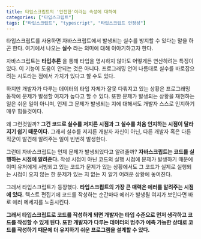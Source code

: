 ```yaml
---
title: 타입스크립트의 '안전한'이라는 속성에 대하여
categories: ["타입스크립트"]
tags: ["타입스크립트", "typescript", "타입스크립트 안정성"]
---
```


타입스크립트를 사용하면 자바스크립트에서 발생되는 실수를 방지할 수 있다는 말을 하곤 한다.
여기에서 나오는 **실수** 라는 의미에 대해 이야기하고자 한다.

자바스크립트는 **타입추론** 을 통해 타입을 명시하지 않아도 어떻게든 연산하려는 특징이 있다.
이 기능이 도움이 안되는 것은 아니다.
프로그래밍 언어 나름대로 실수를 바로잡으려는 시도라는 점에서 가치가 있다고 할 수도 있다.

하지만 개발자가 다루는 데이터의 타입 자체가 잘못 다뤄지고 있는 상황은
프로그래밍 동작에 문제가 발생할 여지가 높다고 할 수 있다.
또한 문제가 발생되는 상황을 재현하는 일은 쉬운 일이 아니며,
언제 그 문제가 발생되는 지에 대해서도 개발자 스스로 인지하기 매우 힘들것이다.

왜 그런것일까?
**그건 코드로 실수를 저지른 시점과 그 실수를 처음 인지하는 시점이 달라지기 쉽기 때문이다.**
그래서 실수를 저지른 개발자 자신이 아닌, 다른 개발자 혹은 다른 직군이 발견해 알려주는 일이 빈번히 발생한다.

그런데 자바스크립트는 언제 문제가 발생되었다고 알려줄까?
**자바스크립트는 코드를 실행하는 시점에 알려준다.**
작성 시점이 아닌 코드의 실행 시점에 문제가 발생하기 때문에
이미 유저에게 서빙되고 있는 코드가 문제가 있는 상황에서도
그 코드가 실제로 실행되는 시점이 오지 않는 한
문제가 있는 지 없는 지 알기 어려운 상황에 놓여진다.

그래서 타입스크립트가 등장했다.
**타입스크릡트의 가장 큰 매력은 에러를 알려주는 시점에 있다.**
텍스트 편집기에 코드를 작성하는 순간마다 에러가 발생될 여지가 보인다면 바로 에러 메세지를 노출시킨다.

**그래서 타입스크립트로 코드를 작성하게 되면 개발자는
타입 수준으로 먼저 생각하고 코드를 작성할 수 있게 된다.
또한 개발자가 다루는 데이터의 범주가 예측 가능한 상태로 코드를 작성하기 때문에
더 유지하기 쉬운 프로그램을 설계할 수 있다.**
